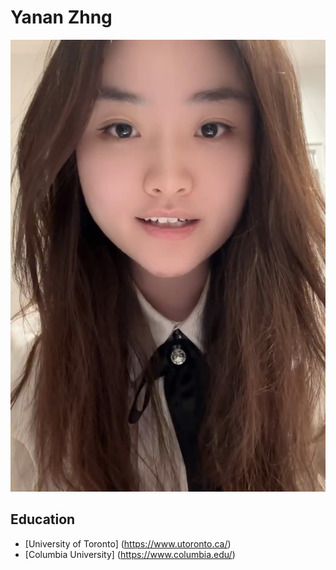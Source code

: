 # Yanan Zhng
![Photo](Yanan.jpg)

## Education
- [University of Toronto] (https://www.utoronto.ca/)
- [Columbia University] (https://www.columbia.edu/)
